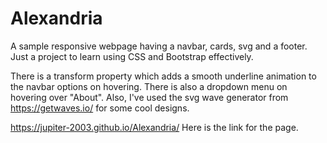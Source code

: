 # Alexandria
A sample responsive webpage having a navbar, cards, svg and a footer. Just a project to learn using CSS and Bootstrap effectively.

There is a transform property which adds a smooth underline animation to the navbar options on hovering. There is also a dropdown menu on hovering over "About". Also, I've used the svg wave generator from https://getwaves.io/ for some cool designs.

https://jupiter-2003.github.io/Alexandria/
Here is the link for the page.